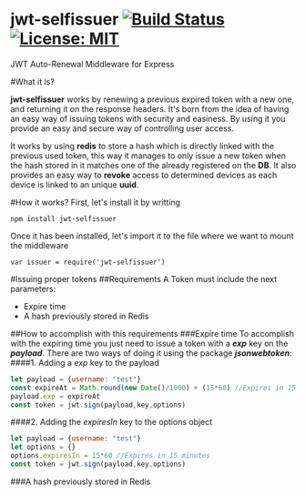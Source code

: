 # jwt-selfissuer  [![Build Status](https://travis-ci.com/josegrobles/jwt-selfissuer.svg?token=7JpgXMQqSWYBts2sAmZb&branch=master)](https://travis-ci.com/josegrobles/jwt-selfissuer) [![License: MIT](https://img.shields.io/badge/License-MIT-yellow.svg)](https://opensource.org/licenses/MIT)

JWT Auto-Renewal Middleware for Express

#What it is?

**jwt-selfissuer** works by renewing a previous expired token with a new one, and returning it on the response headers. It's born from the idea of having an easy way of issuing tokens with security and easiness. By using it you provide an easy and secure way of controlling user access.

It works by using **redis** to store a hash which is directly linked with the previous used token, this way it manages to only issue a new token when the hash stored in it matches one of the already registered on the **DB**. It also provides an easy way to **revoke** access to determined devices as each device is linked to an unique **uuid**.

#How it works?
First, let's install it by writting
```
npm install jwt-selfissuer
```
Once it has been installed, let's import it to the file where we want to mount the middleware
```
var issuer = require('jwt-selfissuer')
```  
#Issuing proper tokens
##Requirements
A Token must include the next parameters:
- Expire time
- A hash previously stored in Redis

##How to accomplish with this requirements
###Expire time
To accomplish with the expiring time you just need to issue a token with a ***exp*** key on the ***payload***.
There are two ways of doing it using the package ***jsonwebtoken***:
####1. Adding a *exp* key to the payload
```javascript
let payload = {username: "test"}
const expireAt = Math.round(new Date()/1000) + (15*60) //Expires in 15 minutes
payload.exp = expireAt
const token = jwt.sign(payload,key,options)
```
####2. Adding the *expiresIn* key to the options object
```javascript
let payload = {username: "test"}
let options = {}
options.expiresIn = 15*60 //Expires in 15 minutes
const token = jwt.sign(payload,key,options)
```
###A hash previously stored in Redis
